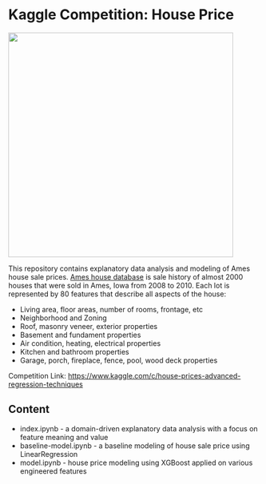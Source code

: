 # Kaggle Competition: House Price

<img style="height: 450px" src="https://livability.com/sites/default/files/151SUBAME031.jpg" />

This repository contains explanatory data analysis and modeling of Ames house sale prices.
<a href="http://jse.amstat.org/v19n3/decock.pdf">Ames house database</a> is sale history of almost 2000 houses that were sold in Ames, Iowa from 2008 to 2010. Each lot is represented by 80 features that describe all aspects of the house:

- Living area, floor areas, number of rooms, frontage, etc
- Neighborhood and Zoning
- Roof, masonry veneer, exterior properties
- Basement and fundament properties
- Air condition, heating, electrical properties
- Kitchen and bathroom properties
- Garage, porch, fireplace, fence, pool, wood deck properties

Competition Link: https://www.kaggle.com/c/house-prices-advanced-regression-techniques

## Content

- index.ipynb - a domain-driven explanatory data analysis with a focus on feature meaning and value
- baseline-model.ipynb - a baseline modeling of house sale price using LinearRegression
- model.ipynb - house price modeling using XGBoost applied on various engineered features
